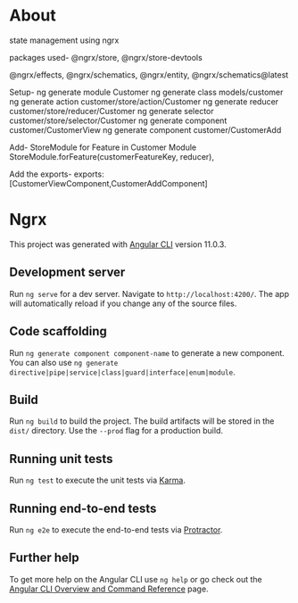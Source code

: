 # About
state management using ngrx

packages used-
@ngrx/store, @ngrx/store-devtools

@ngrx/effects, @ngrx/schematics, @ngrx/entity, @ngrx/schematics@latest

Setup-
ng generate module Customer
ng generate class models/customer
ng generate action customer/store/action/Customer
ng generate reducer customer/store/reducer/Customer
ng generate selector customer/store/selector/Customer
ng generate component customer/CustomerView
ng generate component customer/CustomerAdd

Add- 
StoreModule for Feature in Customer Module
StoreModule.forFeature(customerFeatureKey, reducer),

Add the exports-
exports: [CustomerViewComponent,CustomerAddComponent]


# Ngrx

This project was generated with [Angular CLI](https://github.com/angular/angular-cli) version 11.0.3.

## Development server

Run `ng serve` for a dev server. Navigate to `http://localhost:4200/`. The app will automatically reload if you change any of the source files.

## Code scaffolding

Run `ng generate component component-name` to generate a new component. You can also use `ng generate directive|pipe|service|class|guard|interface|enum|module`.

## Build

Run `ng build` to build the project. The build artifacts will be stored in the `dist/` directory. Use the `--prod` flag for a production build.

## Running unit tests

Run `ng test` to execute the unit tests via [Karma](https://karma-runner.github.io).

## Running end-to-end tests

Run `ng e2e` to execute the end-to-end tests via [Protractor](http://www.protractortest.org/).

## Further help

To get more help on the Angular CLI use `ng help` or go check out the [Angular CLI Overview and Command Reference](https://angular.io/cli) page.
